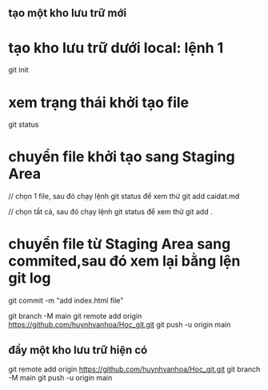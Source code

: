 ## tạo một kho lưu trữ mới

# tạo kho lưu trữ dưới local: lệnh 1

git init

# xem trạng thái khởi tạo file

git status

# chuyển file khởi tạo sang Staging Area

// chọn 1 file, sau đó chạy lệnh git status để xem thử
git add caidat.md

// chọn tất cả, sau đó chạy lệnh git status để xem thử
git add .

# chuyển file từ Staging Area sang commited,sau đó xem lại bằng lện git log

git commit -m "add index.html file"

git branch -M main
git remote add origin https://github.com/huynhvanhoa/Hoc_git.git
git push -u origin main

## đẩy một kho lưu trữ hiện có

git remote add origin https://github.com/huynhvanhoa/Hoc_git.git
git branch -M main
git push -u origin main
